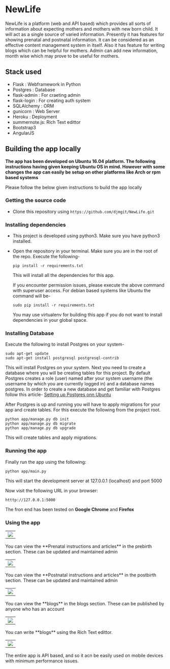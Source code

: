 # NewLife
NewLife is a platform (web and API based) which provides all sorts of information about expecting mothers and mothers with new born child. It will act as a single source of varied information. Presently it has features for showing prenatal and postnatal information. It can be considered as an effective content management system in itself. Also it has feature for writing blogs which can be helpful for mothers. Admin can add new information, month wise which may prove to be useful for mothers.

## Stack used
- Flask : Webframework in Python
- Postgres : Database
- flask-admin : For craeting admin
- flask-login : For creating auth system
- SQLAlchemy : ORM
- gunicorn : Web Server
- Heroku : Deployment
- summernote.js: Rich Text edittor
- Bootstrap3
- AngularJS

## Building the app locally

**The app has been developed on Ubuntu 16.04 platform. The following instructions having given keeping Ubuntu OS in mind.
However with some changes the app can easily be setup on other platforms like Arch or rpm based systems**

Please follow the below given instructions to build the app locally

### Getting the source code
- Clone this repository using ``` https://github.com/djmgit/NewLife.git ```
### Installing dependencies
- This project is developed using python3. Make sure you have python3 installed.
- Open the repository in your terminal. Make sure you are in the root of the repo. Execute the following-

  ``` pip install -r requirements.txt ```
  
  This will install all the dependencies for this app.
  
  If you encounter permission issues, please execute the above command with superuser access. For debian based systems like
  Ubuntu the command will be-
  
  ``` sudo pip install -r requirements.txt ```
  
  You may use virtualenv for building this app if you do not want to install dependencies in your global space.
### Installing Database
Execute the following to install Postgres on your system-
```
sudo apt-get update
sudo apt-get install postgresql postgresql-contrib
```
This will install Postgres on your system.
Next you need to create a database where you will be creating tables for this project.
By default Postgres creates a role (user) named after your system username (the username by which you are currently logged in) and a database names postgres.
In order to create a new database and get familiar with Postgres follow this article-
[Setting up Postgres onn Ubuntu](https://www.digitalocean.com/community/tutorials/how-to-install-and-use-postgresql-on-ubuntu-16-04)

After Postgres is up and running you will have to apply migrations for your app and create tables.
For this execute the following from the project root.

```
python app/manage.py db init
python app/manage.py db migrate
python app/manage.py db upgrade

```

This will create tables and apply migrations.

### Running the app
Finally run the app using the following:
```
python app/main.py
```
This will start the development server at 127.0.0.1 (localhost) and port 5000

Now visit the following URL in your browser:
```
htttp://127.0.0.1:5000
```
The fron end has been tested on **Google Chrome** and **Firefox**

### Using the app

<table>
<tr>
<td><img src="Images/img1.png"></td>
</tr>
</table>
You can view the **Prenatal instructions and articles** in the prebirth section. These can be updated and maintained admin
<table>
<tr>
<td><img src="Images/img2.png"></td>
</tr>
</table>
You can view the **Postnatal instructions and articles** in the postbirth section. These can be updated and maintained admin
<table>
<tr>
<td><img src="Images/img3.png"></td>
</tr>
</table>
You can view the **blogs** in the blogs section. These can be published by anyone who has an account
<table>
<tr>
<td><img src="Images/img4.png"></td>
</tr>
</table>
You can write **blogs** using the Rich Text edittor.
<table>
<tr>
<td><img src="Images/img5.png"></td>
</tr>
</table>

The entire app is API based, and so it acn be easily used on mobile devices with minimum performance issues.


